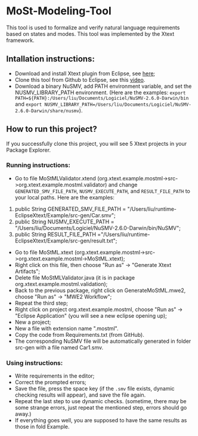 # MoSt-Modeling-Tool
This tool is used to formalize and verify natural language requirements based on states and modes. This tool was implemented by the Xtext framework.

## Intallation instructions: 
- Download and install Xtext plugin from Eclipse, see [here](https://www.eclipse.org/Xtext/download.html);
- Clone this tool from Github to Eclipse, see this [video](https://www.youtube.com/watch?v=LPT7v69guVY).
- Download a binary NuSMV, add PATH environment variable, and set the NUSMV_LIBRARY_PATH environment. (Here are the examples: `export PATH=${PATH}:/Users/liu/Documents/Logiciel/NuSMV-2.6.0-Darwin/bin` and `export NUSMV_LIBRARY_PATH=/Users/liu/Documents/Logiciel/NuSMV-2.6.0-Darwin/share/nusmv`). 

## How to run this project?
If you successfully clone this project, you will see 5 Xtext projects in your Package Explorer. 

### Running instructions:
- Go to file MoStMLValidator.xtend (org.xtext.example.mostml->src->org.xtext.example.mostml.validator) and change `GENERATED_SMV_FILE_PATH`, `NUSMV_EXECUTE_PATH`, and `RESULT_FILE_PATH` to your local paths. Here are the examples:
1. public String GENERATED_SMV_FILE_PATH = "/Users/liu/runtime-EclipseXtext/Example/src-gen/Car.smv";
2. public String NUSMV_EXECUTE_PATH =  "/Users/liu/Documents/Logiciel/NuSMV-2.6.0-Darwin/bin/NuSMV";
3. public String RESULT_FILE_PATH ="/Users/liu/runtime-EclipseXtext/Example/src-gen/result.txt";
- Go to file MoStML.xtext (org.xtext.example.mostml->src->org.xtext.example.mostml->MoStML.xtext);
- Right click on this file, then choose "Run as" -> "Generate Xtext Artifacts";
- Delete file MoStMLValidator.java (it is in package org.xtext.example.mostml.validation);
- Back to the previous package, right click on GenerateMoStML.mwe2, choose "Run as" -> "MWE2 Workflow";
- Repeat the third step;
- Right click on project org.xtext.example.mostml, choose "Run as" -> "Eclipse Application" (you will see a new eclipse opening up);
- New a project;
- New a file with extension name ".mostml".
- Copy the code from Requirements.txt (from GitHub).
- The corresponding NuSMV file will be automatically generated in folder src-gen with a file named Car1.smv.
### Using instructions:
- Write requirements in the editor;
- Correct the prompted errors;
- Save the file, press the space key (if the `.smv` file exists, dynamic checking results will appear), and save the file again.
- Repeat the last step to use dynamic checks. (sometime, there may be some strange errors, just repeat the mentioned step, errors should go away.)
- If everything goes well, you are supposed to have the same results as those in fold Example.
